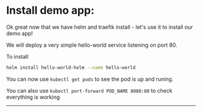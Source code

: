 # Install demo app:

Ok great now that we have helm and traefik install - let's use it to install our demo app!

We will deploy a very simple hello-world service listening on port 80.


To install
```bash
helm install hello-world-helm --name hello-world
```

You can now use `kubectl get pods` to see the pod is up and runing.

You can also use `kubectl port-forward POD_NAME 8080:80` to check everything is working


---
[//]: #URLs

   [helm]: <https://helm.sh/>
